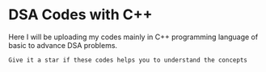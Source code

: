 # DSA Codes with C++
Here I will be uploading my codes mainly in C++ programming language of basic to advance DSA problems.

`Give it a star if these codes helps you to understand the concepts`
